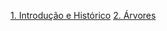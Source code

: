 [1. Introdução e Histórico](https://tiagomassoni.github.io/logic-texts/Introdução%20e%20Histórico%20802c6309efb0482da14a2b862918e51e.html)
[2. Árvores](https://tiagomassoni.github.io/logic-texts/arvores.html)
